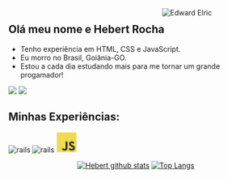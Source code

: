 <img align="right" alt="Edward Elric" width="200px" src="https://i.pinimg.com/originals/73/0b/8c/730b8cb9f7c2bbece1eb9f093f5205ef.gif">

## Olá meu nome e Hebert Rocha

- Tenho experiência em HTML, CSS e JavaScript.
- Eu morro no Brasil, Goiânia-GO.
- Estou a cada dia estudando mais para me tornar um grande progamador!

 <div>
  <a href="https://www.linkedin.com/in/hebert-rocha-62318a1b3/" target="_blank"><img src="https://img.shields.io/badge/-LinkedIn-%230077B5?style=for-the-badge&logo=linkedin&logoColor=white" target="_blank"></a>
<!--   <a href="https://www.youtube.com/channel/UC_-uuuZbY0AAt9CViNzvc-Q" target="_blank"><img src="https://img.shields.io/badge/-Youtube-%23333?style=for-the-badge&logo=youtube&logoColor=white" target="_blank"></a> -->
  <a href="https://www.instagram.com/hebert.rc/" target="_blank"><img src="https://img.shields.io/badge/-Instagram-%23E4405F?style=for-the-badge&logo=instagram&logoColor=white" target="_blank"></a>
</div>

<!-- ## Conecte-se comigo:
<a href="https://www.instagram.com/hebert.rc/" target="_blank">
<img align="center" alt="hebert-instagram" height="30" width="40" src="https://www.flaticon.com/svg/vstatic/svg/2111/2111463.svg?token=exp=1617506161~hmac=08ecafc4209514af88b2336ed440fbdb" style="max-width:100%;">
</a> -->

<!-- <a href="https://www.linkedin.com/in/hebert-rocha-62318a1b3/" target="_blank">
<img align="center" alt="Hebert-linkedin" height="30" width="40" src="https://www.flaticon.com/svg/vstatic/svg/174/174857.svg?token=exp=1617506187~hmac=5e664be4ad1bbfd0ea2e08f941c35129" style="max-width:100%;">
</a> -->

## Minhas Experiências:
<img src="https://www.flaticon.com/svg/vstatic/svg/1051/1051277.svg?token=exp=1617505854~hmac=9b2323edbc234388b78c05c43e34c19f" alt="rails" width="40" height="40" style="max-width:100%;"></img>
<img src="https://www.flaticon.com/svg/vstatic/svg/732/732190.svg?token=exp=1617505883~hmac=edd6e9634583d90e1a5cb1ed3d7eda8e" alt="rails" width="40" height="40" style="max-width:100%;"></img>
<img src="https://raw.githubusercontent.com/devicons/devicon/master/icons/javascript/javascript-original.svg" alt="rails" width="40" height="40" style="max-width:100%;"></img>

<div align="center">
  
[![Hebert github stats](https://github-readme-stats.vercel.app/api?username=Hebert324&show_icons=true&theme=radical&bg_color=30,0d0d0d,191919&title_color=fff&text_color=fff&icon_color=79ff97)](https://github.com/anuraghazra/github-readme-stats)
[![Top Langs](https://github-readme-stats.vercel.app/api/top-langs/?username=Hebert324&layout=compact&theme=radical&bg_color=30,0d0d0d,191919&title_color=fff&text_color=fff&icon_color=79ff97)](https://github.com/anuraghazra/github-readme-stats)

</div>
<!--
**Hebert324/Hebert324** is a ✨ _special_ ✨ repository because its `README.md` (this file) appears on your GitHub profile.

Here are some ideas to get you started:

- 🔭 Atualmente estou trabalhando em ...
- 🌱 Atualmente estou aprendendo ...
- 👯 Estou procurando colaborar em ...
- 🤔 Estou procurando ajuda com ...
- 💬 Pergunte-me sobre ...
- 📫 Como entrar em contato comigo: ...
- 😄 Pronomes: ...
- ⚡ Fato engraçado: ...
-->
